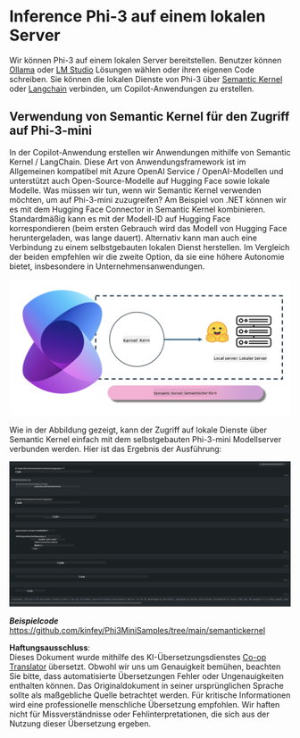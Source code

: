 <!--
CO_OP_TRANSLATOR_METADATA:
{
  "original_hash": "bcf5dd7031db0031abdb9dd0c05ba118",
  "translation_date": "2025-03-27T07:41:56+00:00",
  "source_file": "md\\01.Introduction\\03\\Local_Server_Inference.md",
  "language_code": "de"
}
-->
# **Inference Phi-3 auf einem lokalen Server**

Wir können Phi-3 auf einem lokalen Server bereitstellen. Benutzer können [Ollama](https://ollama.com) oder [LM Studio](https://llamaedge.com) Lösungen wählen oder ihren eigenen Code schreiben. Sie können die lokalen Dienste von Phi-3 über [Semantic Kernel](https://github.com/microsoft/semantic-kernel?WT.mc_id=aiml-138114-kinfeylo) oder [Langchain](https://www.langchain.com/) verbinden, um Copilot-Anwendungen zu erstellen.

## **Verwendung von Semantic Kernel für den Zugriff auf Phi-3-mini**

In der Copilot-Anwendung erstellen wir Anwendungen mithilfe von Semantic Kernel / LangChain. Diese Art von Anwendungsframework ist im Allgemeinen kompatibel mit Azure OpenAI Service / OpenAI-Modellen und unterstützt auch Open-Source-Modelle auf Hugging Face sowie lokale Modelle. Was müssen wir tun, wenn wir Semantic Kernel verwenden möchten, um auf Phi-3-mini zuzugreifen? Am Beispiel von .NET können wir es mit dem Hugging Face Connector in Semantic Kernel kombinieren. Standardmäßig kann es mit der Modell-ID auf Hugging Face korrespondieren (beim ersten Gebrauch wird das Modell von Hugging Face heruntergeladen, was lange dauert). Alternativ kann man auch eine Verbindung zu einem selbstgebauten lokalen Dienst herstellen. Im Vergleich der beiden empfehlen wir die zweite Option, da sie eine höhere Autonomie bietet, insbesondere in Unternehmensanwendungen.

![sk](../../../../../translated_images/sk.c244b32f4811c6f0938b9e95b0b2f4b28105bff6495bdc3b24cd42b3e3e89bb9.de.png)

Wie in der Abbildung gezeigt, kann der Zugriff auf lokale Dienste über Semantic Kernel einfach mit dem selbstgebauten Phi-3-mini Modellserver verbunden werden. Hier ist das Ergebnis der Ausführung:

![skrun](../../../../../translated_images/skrun.fb7a635a22ae8b7919d6e15c0eb27262526ed69728c5a1d2773a97d4562657c7.de.png)

***Beispielcode*** https://github.com/kinfey/Phi3MiniSamples/tree/main/semantickernel

**Haftungsausschluss**:  
Dieses Dokument wurde mithilfe des KI-Übersetzungsdienstes [Co-op Translator](https://github.com/Azure/co-op-translator) übersetzt. Obwohl wir uns um Genauigkeit bemühen, beachten Sie bitte, dass automatisierte Übersetzungen Fehler oder Ungenauigkeiten enthalten können. Das Originaldokument in seiner ursprünglichen Sprache sollte als maßgebliche Quelle betrachtet werden. Für kritische Informationen wird eine professionelle menschliche Übersetzung empfohlen. Wir haften nicht für Missverständnisse oder Fehlinterpretationen, die sich aus der Nutzung dieser Übersetzung ergeben.